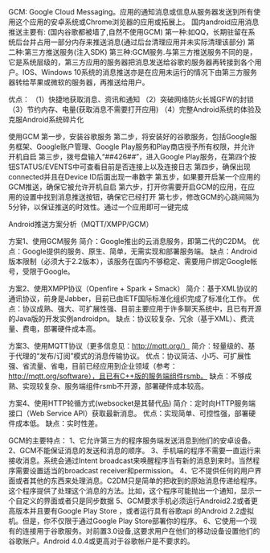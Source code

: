 GCM: Google Cloud Messaging。应用的通知消息或信息从服务器发送到所有使用这个应用的安卓系统或Chrome浏览器的应用或拓展上。
国内android应用消息推送主要有: (国内谷歌都被墙了,自然不使用GCM)
第一种:如QQ，长期驻留在系统后台并占用一部分内存来推送消息(通过后台清理应用并未实际清理该部分)
第二种:第三方推送服务(注入SDK)
第三种:GCM服务.与第三方推送服务不同的是，它是系统层级的，第三方应用的服务器把消息发送给谷歌的服务器再转接到各个用户。IOS、Windows 10系统的消息推送亦是在应用未运行的情况下由第三方服务器转给苹果或微软的服务器，再推送给用户。

优点：
（1）快捷地获取消息、资讯和通知
（2）突破网络防火长城GFW的封锁
（3）节约内存、电量(获取消息不需要打开应用)
（4）完整Android系统的体验及克服Android系统碎片化

使用GCM
第一步，安装谷歌服务
第二步，将安装好的谷歌服务，包括Google服务框架、Google账户管理、Google Play服务和Play商店授予所有权限，并允许开机自启
第三步，拨号盘输入“*#*#426#*#*”，进入Google Play服务，在第四个按钮STATUS/EVENTS中可查看目前是否连接上以及连接日志
第四步，确保出现connected并且在Device ID后面出现一串数字
第五步，如果要开启某一个应用的GCM推送，确保它被允许开机自启
第六步，打开你需要开启GCM的应用，在应用的设置中找到消息推送按钮，确保它已经打开
第七步，修改GCM的心跳间隔为5分钟，以保证推送的时效性。通过一个应用即可一键完成

Android推送方案分析（MQTT/XMPP/GCM）

方案1、使用GCM服务
简介：Google推出的云消息服务，即第二代的C2DM。
优点：Google提供的服务、原生、简单，无需实现和部署服务端。
缺点：Android版本限制（必须大于2.2版本），该服务在国内不够稳定、需要用户绑定Google帐号，受限于Google。

方案2、使用XMPP协议（Openfire + Spark + Smack）
简介：基于XML协议的通讯协议，前身是Jabber，目前已由IETF国际标准化组织完成了标准化工作。
优点：协议成熟、强大、可扩展性强、目前主要应用于许多聊天系统中，且已有开源的Java版的开发实例androidpn。
缺点：协议较复杂、冗余（基于XML）、费流量、费电，部署硬件成本高。

方案3、使用MQTT协议（更多信息见：http://mqtt.org/）
简介：轻量级的、基于代理的“发布/订阅”模式的消息传输协议。
优点：协议简洁、小巧、可扩展性强、省流量、省电，目前已经应用到企业领域（参考：http://mqtt.org/software），且已有C++版的服务端组件rsmb。
缺点：不够成熟、实现较复杂、服务端组件rsmb不开源，部署硬件成本较高。

方案4、使用HTTP轮循方式(websocket是其替代品)
简介：定时向HTTP服务端接口（Web Service API）获取最新消息。
优点：实现简单、可控性强，部署硬件成本低。
缺点：实时性差。


GCM的主要特点：
1、它允许第三方的程序服务端发送消息到他们的安卓设备。
2、GCM不能保证消息的发送和消息的顺序。
3、手机端的程序不需要一直运行来接收消息。系统会通过Intent broadcast来唤醒程序当有新的消息到来时。当然程序需要设置适当的broadcast receiver和permission。
4、它不提供任何的用户界面或者其他的东西来处理消息。C2DM只是简单的把收到的原始消息传递给程序。这个程序提供了处理这个消息的方法。比如，这个程序可能抛出一个通知，显示一个自定义的界面或者只是同步数据
5、GCM要求手机必须运行Android2.2或者更高版本并且要有Google Play Store ，或者运行具有谷歌api 的Android 2.2虚拟机。但是，你不仅限于通过Google Play Store部署你的程序。
6、它使用一个现有的连接用于谷歌服务。对前置3.0设备,这要求用户在他们的移动设备设置他们的谷歌账户。Android 4.0.4或更高对于谷歌帐户是不要求的。